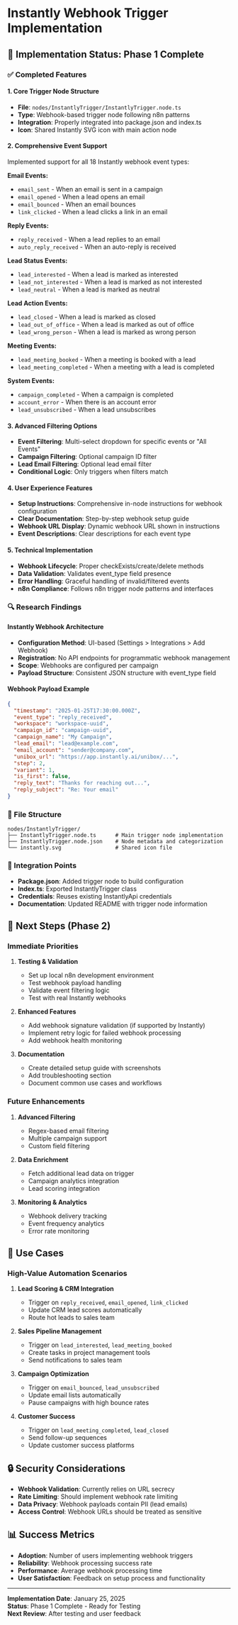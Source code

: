 # Instantly Webhook Trigger Implementation

## 🎯 Implementation Status: Phase 1 Complete

### ✅ Completed Features

#### 1. Core Trigger Node Structure
- **File**: `nodes/InstantlyTrigger/InstantlyTrigger.node.ts`
- **Type**: Webhook-based trigger node following n8n patterns
- **Integration**: Properly integrated into package.json and index.ts
- **Icon**: Shared Instantly SVG icon with main action node

#### 2. Comprehensive Event Support
Implemented support for all 18 Instantly webhook event types:

**Email Events:**
- `email_sent` - When an email is sent in a campaign
- `email_opened` - When a lead opens an email
- `email_bounced` - When an email bounces
- `link_clicked` - When a lead clicks a link in an email

**Reply Events:**
- `reply_received` - When a lead replies to an email
- `auto_reply_received` - When an auto-reply is received

**Lead Status Events:**
- `lead_interested` - When a lead is marked as interested
- `lead_not_interested` - When a lead is marked as not interested
- `lead_neutral` - When a lead is marked as neutral

**Lead Action Events:**
- `lead_closed` - When a lead is marked as closed
- `lead_out_of_office` - When a lead is marked as out of office
- `lead_wrong_person` - When a lead is marked as wrong person

**Meeting Events:**
- `lead_meeting_booked` - When a meeting is booked with a lead
- `lead_meeting_completed` - When a meeting with a lead is completed

**System Events:**
- `campaign_completed` - When a campaign is completed
- `account_error` - When there is an account error
- `lead_unsubscribed` - When a lead unsubscribes

#### 3. Advanced Filtering Options
- **Event Filtering**: Multi-select dropdown for specific events or "All Events"
- **Campaign Filtering**: Optional campaign ID filter
- **Lead Email Filtering**: Optional lead email filter
- **Conditional Logic**: Only triggers when filters match

#### 4. User Experience Features
- **Setup Instructions**: Comprehensive in-node instructions for webhook configuration
- **Clear Documentation**: Step-by-step webhook setup guide
- **Webhook URL Display**: Dynamic webhook URL shown in instructions
- **Event Descriptions**: Clear descriptions for each event type

#### 5. Technical Implementation
- **Webhook Lifecycle**: Proper checkExists/create/delete methods
- **Data Validation**: Validates event_type field presence
- **Error Handling**: Graceful handling of invalid/filtered events
- **n8n Compliance**: Follows n8n trigger node patterns and interfaces

### 🔍 Research Findings

#### Instantly Webhook Architecture
- **Configuration Method**: UI-based (Settings > Integrations > Add Webhook)
- **Registration**: No API endpoints for programmatic webhook management
- **Scope**: Webhooks are configured per campaign
- **Payload Structure**: Consistent JSON structure with event_type field

#### Webhook Payload Example
```json
{
  "timestamp": "2025-01-25T17:30:00.000Z",
  "event_type": "reply_received",
  "workspace": "workspace-uuid",
  "campaign_id": "campaign-uuid",
  "campaign_name": "My Campaign",
  "lead_email": "lead@example.com",
  "email_account": "sender@company.com",
  "unibox_url": "https://app.instantly.ai/unibox/...",
  "step": 2,
  "variant": 1,
  "is_first": false,
  "reply_text": "Thanks for reaching out...",
  "reply_subject": "Re: Your email"
}
```

### 📁 File Structure
```
nodes/InstantlyTrigger/
├── InstantlyTrigger.node.ts      # Main trigger node implementation
├── InstantlyTrigger.node.json    # Node metadata and categorization
└── instantly.svg                 # Shared icon file
```

### 🔧 Integration Points
- **Package.json**: Added trigger node to build configuration
- **Index.ts**: Exported InstantlyTrigger class
- **Credentials**: Reuses existing InstantlyApi credentials
- **Documentation**: Updated README with trigger node information

## 🚀 Next Steps (Phase 2)

### Immediate Priorities
1. **Testing & Validation**
   - Set up local n8n development environment
   - Test webhook payload handling
   - Validate event filtering logic
   - Test with real Instantly webhooks

2. **Enhanced Features**
   - Add webhook signature validation (if supported by Instantly)
   - Implement retry logic for failed webhook processing
   - Add webhook health monitoring

3. **Documentation**
   - Create detailed setup guide with screenshots
   - Add troubleshooting section
   - Document common use cases and workflows

### Future Enhancements
1. **Advanced Filtering**
   - Regex-based email filtering
   - Multiple campaign support
   - Custom field filtering

2. **Data Enrichment**
   - Fetch additional lead data on trigger
   - Campaign analytics integration
   - Lead scoring integration

3. **Monitoring & Analytics**
   - Webhook delivery tracking
   - Event frequency analytics
   - Error rate monitoring

## 🎯 Use Cases

### High-Value Automation Scenarios
1. **Lead Scoring & CRM Integration**
   - Trigger on `reply_received`, `email_opened`, `link_clicked`
   - Update CRM lead scores automatically
   - Route hot leads to sales team

2. **Sales Pipeline Management**
   - Trigger on `lead_interested`, `lead_meeting_booked`
   - Create tasks in project management tools
   - Send notifications to sales team

3. **Campaign Optimization**
   - Trigger on `email_bounced`, `lead_unsubscribed`
   - Update email lists automatically
   - Pause campaigns with high bounce rates

4. **Customer Success**
   - Trigger on `lead_meeting_completed`, `lead_closed`
   - Send follow-up sequences
   - Update customer success platforms

## 🔒 Security Considerations
- **Webhook Validation**: Currently relies on URL secrecy
- **Rate Limiting**: Should implement webhook rate limiting
- **Data Privacy**: Webhook payloads contain PII (lead emails)
- **Access Control**: Webhook URLs should be treated as sensitive

## 📊 Success Metrics
- **Adoption**: Number of users implementing webhook triggers
- **Reliability**: Webhook processing success rate
- **Performance**: Average webhook processing time
- **User Satisfaction**: Feedback on setup process and functionality

---

**Implementation Date**: January 25, 2025  
**Status**: Phase 1 Complete - Ready for Testing  
**Next Review**: After testing and user feedback

